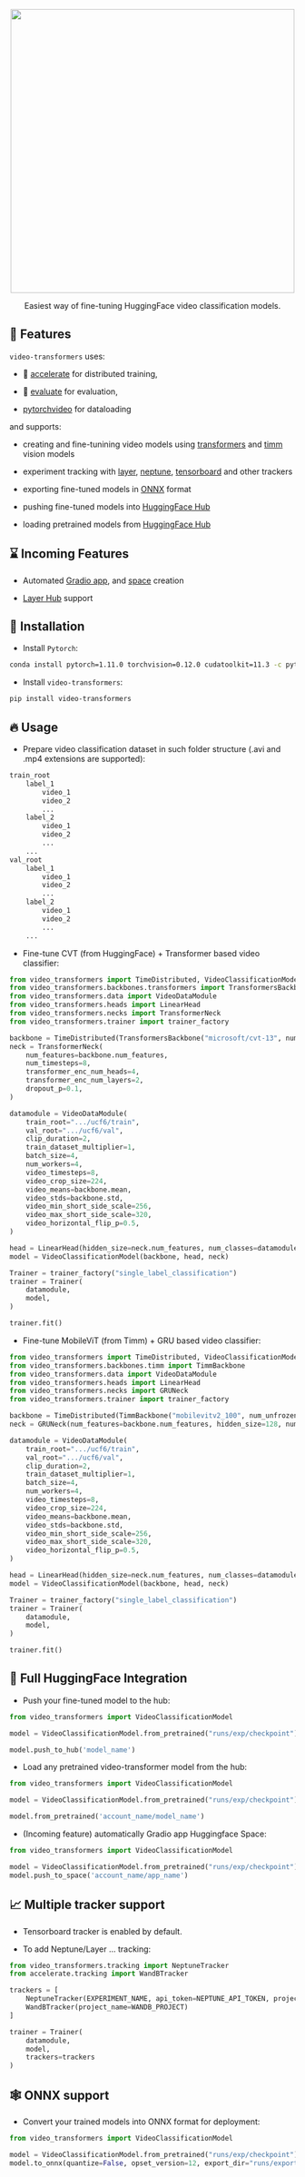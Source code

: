 <p align="center">
<img src="https://user-images.githubusercontent.com/34196005/180642397-1f56d9c7-dee2-48d4-acbf-c3bc62f36150.png" width="500">
</p>

<p align="center">
    Easiest way of fine-tuning HuggingFace video classification models.
</p>

## 🚀 Features

`video-transformers` uses:

- 🤗 [accelerate](https://github.com/huggingface/accelerate) for distributed training,

- 🤗 [evaluate](https://github.com/huggingface/evaluate) for evaluation,

- [pytorchvideo](https://github.com/facebookresearch/pytorchvideo) for dataloading

and supports:

- creating and fine-tunining video models using [transformers](https://github.com/huggingface/transformers) and [timm](https://github.com/rwightman/pytorch-image-models) vision models

- experiment tracking with [layer](https://layer.ai/), [neptune](https://neptune.ai/), [tensorboard](https://www.tensorflow.org/tensorboard) and other trackers

- exporting fine-tuned models in [ONNX](https://onnx.ai/) format

- pushing fine-tuned models into [HuggingFace Hub](https://huggingface.co/models?pipeline_tag=image-classification&sort=downloads)

- loading pretrained models from [HuggingFace Hub](https://huggingface.co/models?pipeline_tag=image-classification&sort=downloads)

## ⌛ Incoming Features

- Automated [Gradio app](https://gradio.app/), and [space](https://huggingface.co/spaces) creation 

- [Layer Hub](https://layer.ai/community) support

## 🏁 Installation

- Install `Pytorch`:

```bash
conda install pytorch=1.11.0 torchvision=0.12.0 cudatoolkit=11.3 -c pytorch
```

- Install `video-transformers`:

```bash
pip install video-transformers
```

## 🔥 Usage

- Prepare video classification dataset in such folder structure (.avi and .mp4 extensions are supported):

```bash
train_root
    label_1
        video_1
        video_2
        ...
    label_2
        video_1
        video_2
        ...
    ...
val_root
    label_1
        video_1
        video_2
        ...
    label_2
        video_1
        video_2
        ...
    ...
```

- Fine-tune CVT (from HuggingFace) + Transformer based video classifier:

```python
from video_transformers import TimeDistributed, VideoClassificationModel
from video_transformers.backbones.transformers import TransformersBackbone
from video_transformers.data import VideoDataModule
from video_transformers.heads import LinearHead
from video_transformers.necks import TransformerNeck
from video_transformers.trainer import trainer_factory

backbone = TimeDistributed(TransformersBackbone("microsoft/cvt-13", num_unfrozen_stages=0))
neck = TransformerNeck(
    num_features=backbone.num_features,
    num_timesteps=8,
    transformer_enc_num_heads=4,
    transformer_enc_num_layers=2,
    dropout_p=0.1,
)

datamodule = VideoDataModule(
    train_root=".../ucf6/train",
    val_root=".../ucf6/val",
    clip_duration=2,
    train_dataset_multiplier=1,
    batch_size=4,
    num_workers=4,
    video_timesteps=8,
    video_crop_size=224,
    video_means=backbone.mean,
    video_stds=backbone.std,
    video_min_short_side_scale=256,
    video_max_short_side_scale=320,
    video_horizontal_flip_p=0.5,
)

head = LinearHead(hidden_size=neck.num_features, num_classes=datamodule.num_classes)
model = VideoClassificationModel(backbone, head, neck)

Trainer = trainer_factory("single_label_classification")
trainer = Trainer(
    datamodule,
    model,
)

trainer.fit()

```

- Fine-tune MobileViT (from Timm) + GRU based video classifier:

```python
from video_transformers import TimeDistributed, VideoClassificationModel
from video_transformers.backbones.timm import TimmBackbone
from video_transformers.data import VideoDataModule
from video_transformers.heads import LinearHead
from video_transformers.necks import GRUNeck
from video_transformers.trainer import trainer_factory

backbone = TimeDistributed(TimmBackbone("mobilevitv2_100", num_unfrozen_stages=0))
neck = GRUNeck(num_features=backbone.num_features, hidden_size=128, num_layers=2, return_last=True)

datamodule = VideoDataModule(
    train_root=".../ucf6/train",
    val_root=".../ucf6/val",
    clip_duration=2,
    train_dataset_multiplier=1,
    batch_size=4,
    num_workers=4,
    video_timesteps=8,
    video_crop_size=224,
    video_means=backbone.mean,
    video_stds=backbone.std,
    video_min_short_side_scale=256,
    video_max_short_side_scale=320,
    video_horizontal_flip_p=0.5,
)

head = LinearHead(hidden_size=neck.num_features, num_classes=datamodule.num_classes)
model = VideoClassificationModel(backbone, head, neck)

Trainer = trainer_factory("single_label_classification")
trainer = Trainer(
    datamodule,
    model,
)

trainer.fit()

```

## 🤗 Full HuggingFace Integration

- Push your fine-tuned model to the hub:

```python
from video_transformers import VideoClassificationModel

model = VideoClassificationModel.from_pretrained("runs/exp/checkpoint")

model.push_to_hub('model_name')
```

- Load any pretrained video-transformer model from the hub:

```python
from video_transformers import VideoClassificationModel

model = VideoClassificationModel.from_pretrained("runs/exp/checkpoint")

model.from_pretrained('account_name/model_name')
```

- (Incoming feature) automatically Gradio app Huggingface Space:

```python
from video_transformers import VideoClassificationModel

model = VideoClassificationModel.from_pretrained("runs/exp/checkpoint")
model.push_to_space('account_name/app_name')
```

## 📈 Multiple tracker support

- Tensorboard tracker is enabled by default.

- To add Neptune/Layer ... tracking:

```python
from video_transformers.tracking import NeptuneTracker
from accelerate.tracking import WandBTracker

trackers = [
    NeptuneTracker(EXPERIMENT_NAME, api_token=NEPTUNE_API_TOKEN, project=NEPTUNE_PROJECT),
    WandBTracker(project_name=WANDB_PROJECT)
]

trainer = Trainer(
    datamodule,
    model,
    trackers=trackers
)

```

## 🕸️ ONNX support

- Convert your trained models into ONNX format for deployment:

```python
from video_transformers import VideoClassificationModel

model = VideoClassificationModel.from_pretrained("runs/exp/checkpoint")
model.to_onnx(quantize=False, opset_version=12, export_dir="runs/exports/", export_filename="model.onnx")
```
